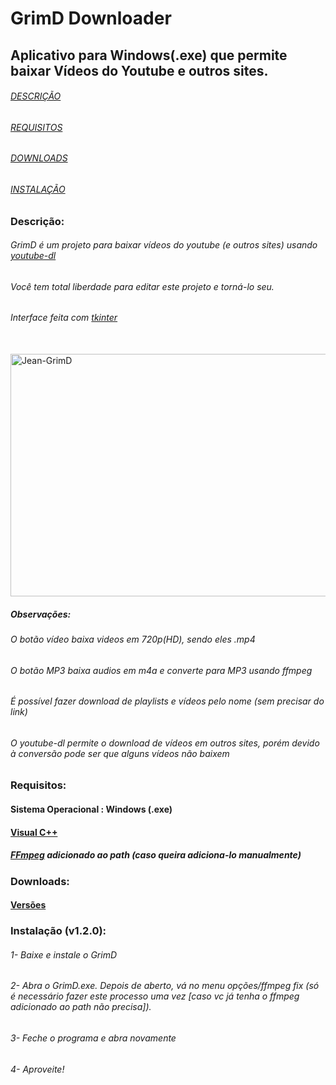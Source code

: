 # GrimD Downloader
## Aplicativo para Windows(.exe) que permite baixar Vídeos do Youtube e outros sites.


###### [DESCRIÇÃO](https://github.com/JaiantCP1/GrimD-Youtube-Downloader#descri%C3%A7%C3%A3o)
###### [REQUISITOS](https://github.com/JaiantCP1/GrimD-Youtube-Downloader#requisitos)
###### [DOWNLOADS](https://github.com/JaiantCP1/GrimD-Youtube-Downloader#downloads)
###### [INSTALAÇÃO](https://github.com/JaiantCP1/GrimD-Youtube-Downloader#instala%C3%A7%C3%A3o)


### Descrição:

###### GrimD é um projeto para baixar vídeos do youtube (e outros sites) usando [youtube-dl](https://github.com/ytdl-org/youtube-dl)

###### Você tem total liberdade para editar este projeto e torná-lo seu.

###### Interface feita com [tkinter](https://docs.python.org/3/library/tkinter.html)

<div style="display: inline_block"><br>
 <img alt="Jean-GrimD" height="388" width="690" src="https://cdn.discordapp.com/attachments/733782835067879487/887644388019290142/2021-09-15_06-51-07_Trim_Trim.gif">
 </div>

##### Observações: 
###### O botão vídeo baixa videos em 720p(HD), sendo eles .mp4
###### O botão MP3 baixa audios em m4a e converte para MP3 usando ffmpeg
###### É possível fazer download de playlists e vídeos pelo nome (sem precisar do link)
###### O youtube-dl permite o download de vídeos em outros sites, porém devido à conversão pode ser que alguns vídeos não baixem

### Requisitos:

#### Sistema Operacional : **Windows** (.exe)
#### [Visual C++](https://aka.ms/vs/16/release/vc_redist.x64.exe)
##### [FFmpeg](https://ffmpeg.org/download.html) adicionado ao path (caso queira adiciona-lo manualmente)

### Downloads:

#### [Versões](https://github.com/JaintC/GrimD-Youtube-Downloader/releases)

### Instalação (v1.2.0):

###### 1- Baixe e instale o GrimD
###### 2- Abra o GrimD.exe. Depois de aberto, vá no menu opções/ffmpeg fix (só é necessário fazer este processo uma vez [caso vc já tenha o ffmpeg adicionado ao path não precisa]).
###### 3- Feche o programa e abra novamente
###### 4- Aproveite!

